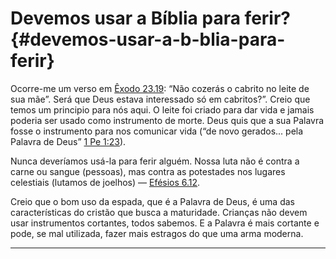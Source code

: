# Devemos usar a Bíblia para ferir? {#devemos-usar-a-b-blia-para-ferir}

Ocorre-me um verso em [Êxodo 23.19](http://bibliaonline.com.br/acf/ez/23/9): “Não cozerás o cabrito no leite de sua mãe”. Será que Deus estava interessado só em cabritos?”. Creio que temos um principio para nós aqui. O leite foi criado para dar vida e jamais poderia ser usado como instrumento de morte. Deus quis que a sua Palavra fosse o instrumento para nos comunicar vida (“de novo gerados... pela Palavra de Deus” [1 Pe 1:23](http://bibliaonline.com.br/acf/1pe/1/23)).

Nunca deveríamos usá-la para ferir alguém. Nossa luta não é contra a carne ou sangue (pessoas), mas contra as potestades nos lugares celestiais (lutamos de joelhos) — [Efésios 6.12](http://bibliaonline.com.br/acf/ef/6/12).

Creio que o bom uso da espada, que é a Palavra de Deus, é uma das características do cristão que busca a maturidade. Crianças não devem usar instrumentos cortantes, todos sabemos. E a Palavra é mais cortante e pode, se mal utilizada, fazer mais estragos do que uma arma moderna.

*****